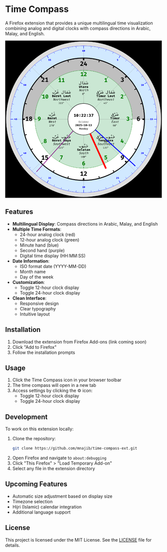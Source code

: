 # Time Compass

A Firefox extension that provides a unique multilingual time visualization combining analog and digital clocks with compass directions in Arabic, Malay, and English.

![Screenshot](https://github.com/mnajib/time-compass-ext/raw/master/Screenshot-2_Time_Compass.png)

## Features

- **Multilingual Display**: Compass directions in Arabic, Malay, and English
- **Multiple Time Formats**:
  - 24-hour analog clock (red)
  - 12-hour analog clock (green)
  - Minute hand (blue)
  - Second hand (purple)
  - Digital time display (HH:MM:SS)
- **Date Information**:
  - ISO format date (YYYY-MM-DD)
  - Month name
  - Day of the week
- **Customization**:
  - Toggle 12-hour clock display
  - Toggle 24-hour clock display
- **Clean Interface**:
  - Responsive design
  - Clear typography
  - Intuitive layout

## Installation

1. Download the extension from Firefox Add-ons (link coming soon)
2. Click "Add to Firefox"
3. Follow the installation prompts

## Usage

1. Click the Time Compass icon in your browser toolbar
2. The time compass will open in a new tab
3. Access settings by clicking the ⚙️ icon:
   - Toggle 12-hour clock display
   - Toggle 24-hour clock display

## Development

To work on this extension locally:

1. Clone the repository:
   ```bash
   git clone https://github.com/mnajib/time-compass-ext.git
   ```
2. Open Firefox and navigate to `about:debugging`
3. Click "This Firefox" > "Load Temporary Add-on"
4. Select any file in the extension directory

## Upcoming Features

- Automatic size adjustment based on display size
- Timezone selection
- Hijri (Islamic) calendar integration
- Additional language support

## License
This project is licensed under the MIT License. See the [LICENSE](./LICENSE) file for details.
